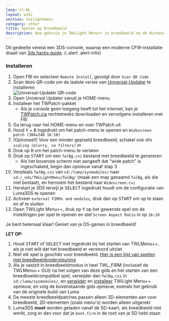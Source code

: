 ```yaml
---
lang: nl-NL
layout: wiki
section: twilightmenu
category: other
title: Spelen op Breedbeeld
description: Hoe gebruik je TWiLight Menu++ in breedbeeld op de Nintendo 3DS
---
```


Dit gedeelte vereist een 3DS-console, waarop een moderne CFW-installatie draait van [3ds.hacks.guide](https://3ds.hacks.guide).
{:.alert .alert-info}

### Installeren
1. Open FBI en selecteer `Remote Install`, gevolgt door `Scan QR Code`
1. Scan deze QR-code om de laatste versie van [Universal-Updater](https://github.com/Universal-Team/Universal-Updater) te installeren<br> ![Universal-Updater QR-code](https://db.universal-team.net/assets/images/qr/universal-updater-cia.png)
1. Open Universal Updater vanuit je HOME-menu
1. Installeer het TWPatch-pakket
   - Als je console geen toegang heeft tot het internet, kan je [TWPatch.cia](https://gbatemp.net/download/twpatch.37400/version/38832/download?file=302085) rechtstreeks downloaden en vervolgens installeren met FBI
1. Ga terug naar het HOME-menu en voer TWPatch uit
1. Houd <kbd class="face">Y</kbd> + <kbd class="face">B</kbd> ingedrukt om het patch-menu te openen en `Widescreen patch (384x240 16:10)`
1. (Optioneel!) Voor een minder gepixeld breedbeeld, schakel ook `GPU scaling (blurry, no filters)` in
1. Druk op <kbd class="face">B</kbd> om het patch-menu te verlaten
1. Druk op <kbd>START</kbd> om een `TwlBg.cxi` bestand met breedbeeld te genereren
   - Als het bovenste scherm niet aangeeft dat "wide patch" is ingeschakeld, begin dan opnieuw vanaf stap 3
1. Verplaats `TwlBg.cxi` van `sd:/luma/sysmodules/` naar `sd:/_nds/TWiLightMenu/TwlBg/` (maak een map genaamd `TwlBg`, als die niet bestaat), en hernoem het bestand naar `Widescreen.cxi`
1. Herstart je 3DS terwijl je <kbd>SELECT</kbd> ingedrukt houdt om de configuratie van Luma3DS te openen
1. Activeer `external FIRMs and modules`, druk dan op <kbd>START</kbd> om op te slaan en af te sluiten
1. Open TWiLight Menu++, druk op <kbd class="face">Y</kbd> op het gewenste spel om de instellingen per spel te openen en stel `Screen Aspect Ratio` in op `16:10`

Je bent helemaal klaar! Geniet van je DS-games in breedbeeld!

**LET OP:**
1. Houd <kbd>START</kbd> of <kbd>SELECT</kbd> niet ingedrukt bij het starten van TWLMenu++, als je niet wilt dat het breedbeeld er verstoord uitziet
1. Niet elk spel is geschikt voor breedbeeld. [Hier is een lijst van spellen met breedbeeldondersteuning](https://github.com/DS-Homebrew/TWiLightMenu/blob/master/7zfile/3DS%20-%20CFW%20users/Games%20supported%20with%20widescreen.txt)
1. Als je vastzit in breedbeeldmodus in heel TWL_FIRM (inclusief de TWLMenu++ GUI) na het volgen van deze gids en het starten van een breedbeeldcompatibel spel, verwijder dan `TwlBg.cxi` in `sd:/luma/sysmodules/`, en [verwijder](https://wiki.ds-homebrew.com/twilightmenu/uninstalling-3ds) en [installeer](https://wiki.ds-homebrew.com/twilightmenu/installing-3ds) TWiLight Menu++ opnieuw, en volg de bovenstaande gids opnieuw, evenals het gebruik van de originele build van Luma
1. De meeste breedbeeldpatches passen alleen 3D-elementen aan voor breedbeeld, 2D-elementen (zoals menu's) worden alleen uitgerekt
1. Luma3DS **moet** worden geladen vanaf de SD-kaart, als breedbeeld niet werkt, zorg er dan voor dat je `boot.firm` in de root van je SD hebt staan
